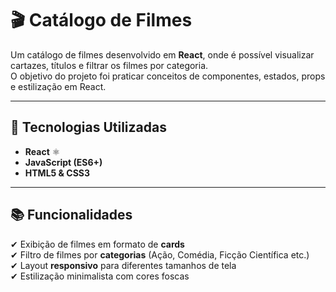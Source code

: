 # 🎬 Catálogo de Filmes

Um catálogo de filmes desenvolvido em **React**, onde é possível visualizar cartazes, títulos e filtrar os filmes por categoria.  
O objetivo do projeto foi praticar conceitos de componentes, estados, props e estilização em React.

---

## 🚀 Tecnologias Utilizadas
- **React** ⚛️  
- **JavaScript (ES6+)**  
- **HTML5 & CSS3**  

---

## 📚 Funcionalidades
✔ Exibição de filmes em formato de **cards**  
✔ Filtro de filmes por **categorias** (Ação, Comédia, Ficção Científica etc.)  
✔ Layout **responsivo** para diferentes tamanhos de tela  
✔ Estilização minimalista com cores foscas
